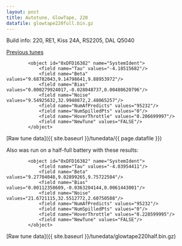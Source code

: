 ```yaml
---
layout: post
title: Autotune, GlowTape, 220 
datafile: glowtape220full.bin.gz
---
```


Build info: 220, RE1, Kiss 24A, RS2205, DAL Q5040

[Previous tunes](http://dronin-autotown.appspot.com/at/tune/ahFzfmRyb25pbi1hdXRvdG93bnIYCxILVHVuZVJlc3VsdHMYgICA4Nm20woM)

```
        <object id="0xDFD16382" name="SystemIdent">
            <field name="Tau" values="-4.18515682"/>
            <field name="Beta" values="9.68782043,9.14798641,9.88953972"/>
            <field name="Bias" values="0.000279924017,-0.028048737,0.00480620796"/>
            <field name="Noise" values="9.54925632,32.9940872,2.48065257"/>
            <field name="NumAfPredicts" values="95232"/>
            <field name="NumSpilledPts" values="0"/>
            <field name="HoverThrottle" values="0.206699997"/>
            <field name="NewTune" values="FALSE"/>
        </object>
```

[Raw tune data]({{ site.baseurl }}/tunedata/{{ page.datafile }})

Also was run on a half-full battery with these results:

```
        <object id="0xDFD16382" name="SystemIdent">
            <field name="Tau" values="-4.03954411"/>
            <field name="Beta" values="9.27704048,9.02899265,9.75722504"/>
            <field name="Bias" values="0.00112358609,-0.0363204144,0.0061443001"/>
            <field name="Noise" values="21.6721115,32.5512772,2.60750508"/>
            <field name="NumAfPredicts" values="95232"/>
            <field name="NumSpilledPts" values="0"/>
            <field name="HoverThrottle" values="0.228599995"/>
            <field name="NewTune" values="FALSE"/>
        </object>
```

[Raw tune data]({{ site.baseurl }}/tunedata/glowtape220half.bin.gz)
